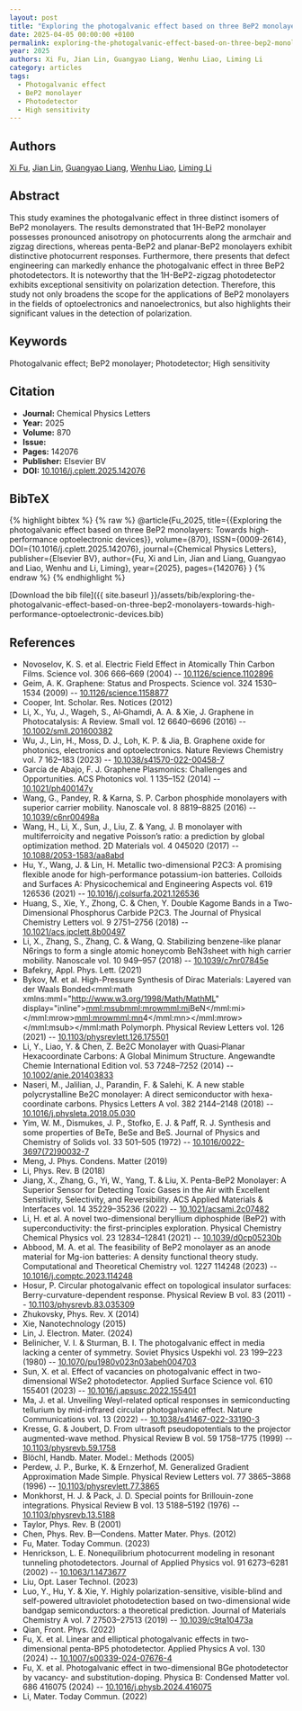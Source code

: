 ```yaml
---
layout: post
title: "Exploring the photogalvanic effect based on three BeP2 monolayers: Towards high-performance optoelectronic devices"
date: 2025-04-05 00:00:00 +0100
permalink: exploring-the-photogalvanic-effect-based-on-three-bep2-monolayers-towards-high-performance-optoelectronic-devices
year: 2025
authors: Xi Fu, Jian Lin, Guangyao Liang, Wenhu Liao, Liming Li
category: articles
tags:
  - Photogalvanic effect
  - BeP2 monolayer
  - Photodetector
  - High sensitivity
---
```

 
## Authors
[Xi Fu](authors/xi-fu), [Jian Lin](authors/jian-lin), [Guangyao Liang](authors/guangyao-liang), [Wenhu Liao](authors/wenhu-liao), [Liming Li](authors/liming-li)
 
## Abstract
This study examines the photogalvanic effect in three distinct isomers of BeP2 monolayers. The results demonstrated that 1H-BeP2 monolayer possesses pronounced anisotropy on photocurrents along the armchair and zigzag directions, whereas penta-BeP2 and planar-BeP2 monolayers exhibit distinctive photocurrent responses. Furthermore, there presents that defect engineering can markedly enhance the photogalvanic effect in three BeP2 photodetectors. It is noteworthy that the 1H-BeP2-zigzag photodetector exhibits exceptional sensitivity on polarization detection. Therefore, this study not only broadens the scope for the applications of BeP2 monolayers in the fields of optoelectronics and nanoelectronics, but also highlights their significant values in the detection of polarization.
 
## Keywords
Photogalvanic effect; BeP2 monolayer; Photodetector; High sensitivity
 
## Citation
- **Journal:** Chemical Physics Letters
- **Year:** 2025
- **Volume:** 870
- **Issue:** 
- **Pages:** 142076
- **Publisher:** Elsevier BV
- **DOI:** [10.1016/j.cplett.2025.142076](https://doi.org/10.1016/j.cplett.2025.142076)
 
## BibTeX
{% highlight bibtex %}
{% raw %}
@article{Fu_2025,
  title={{Exploring the photogalvanic effect based on three BeP2 monolayers: Towards high-performance optoelectronic devices}},
  volume={870},
  ISSN={0009-2614},
  DOI={10.1016/j.cplett.2025.142076},
  journal={Chemical Physics Letters},
  publisher={Elsevier BV},
  author={Fu, Xi and Lin, Jian and Liang, Guangyao and Liao, Wenhu and Li, Liming},
  year={2025},
  pages={142076}
}
{% endraw %}
{% endhighlight %}
 
[Download the bib file]({{ site.baseurl }}/assets/bib/exploring-the-photogalvanic-effect-based-on-three-bep2-monolayers-towards-high-performance-optoelectronic-devices.bib)
 
## References
- Novoselov, K. S. et al. Electric Field Effect in Atomically Thin Carbon Films. Science vol. 306 666–669 (2004) -- [10.1126/science.1102896](https://doi.org/10.1126/science.1102896)
- Geim, A. K. Graphene: Status and Prospects. Science vol. 324 1530–1534 (2009) -- [10.1126/science.1158877](https://doi.org/10.1126/science.1158877)
- Cooper, Int. Scholar. Res. Notices (2012)
- Li, X., Yu, J., Wageh, S., Al‐Ghamdi, A. A. & Xie, J. Graphene in Photocatalysis: A Review. Small vol. 12 6640–6696 (2016) -- [10.1002/smll.201600382](https://doi.org/10.1002/smll.201600382)
- Wu, J., Lin, H., Moss, D. J., Loh, K. P. & Jia, B. Graphene oxide for photonics, electronics and optoelectronics. Nature Reviews Chemistry vol. 7 162–183 (2023) -- [10.1038/s41570-022-00458-7](https://doi.org/10.1038/s41570-022-00458-7)
- García de Abajo, F. J. Graphene Plasmonics: Challenges and Opportunities. ACS Photonics vol. 1 135–152 (2014) -- [10.1021/ph400147y](https://doi.org/10.1021/ph400147y)
- Wang, G., Pandey, R. & Karna, S. P. Carbon phosphide monolayers with superior carrier mobility. Nanoscale vol. 8 8819–8825 (2016) -- [10.1039/c6nr00498a](https://doi.org/10.1039/c6nr00498a)
- Wang, H., Li, X., Sun, J., Liu, Z. & Yang, J. B                                        monolayer with multiferroicity and negative Poisson’s ratio: a prediction by global optimization method. 2D Materials vol. 4 045020 (2017) -- [10.1088/2053-1583/aa8abd](https://doi.org/10.1088/2053-1583/aa8abd)
- Hu, Y., Wang, J. & Lin, H. Metallic two-dimensional P2C3: A promising flexible anode for high-performance potassium-ion batteries. Colloids and Surfaces A: Physicochemical and Engineering Aspects vol. 619 126536 (2021) -- [10.1016/j.colsurfa.2021.126536](https://doi.org/10.1016/j.colsurfa.2021.126536)
- Huang, S., Xie, Y., Zhong, C. & Chen, Y. Double Kagome Bands in a Two-Dimensional Phosphorus Carbide P2C3. The Journal of Physical Chemistry Letters vol. 9 2751–2756 (2018) -- [10.1021/acs.jpclett.8b00497](https://doi.org/10.1021/acs.jpclett.8b00497)
- Li, X., Zhang, S., Zhang, C. & Wang, Q. Stabilizing benzene-like planar N6rings to form a single atomic honeycomb BeN3sheet with high carrier mobility. Nanoscale vol. 10 949–957 (2018) -- [10.1039/c7nr07845e](https://doi.org/10.1039/c7nr07845e)
- Bafekry, Appl. Phys. Lett. (2021)
- Bykov, M. et al. High-Pressure Synthesis of Dirac Materials: Layered van der Waals Bonded<mml:math xmlns:mml="http://www.w3.org/1998/Math/MathML" display="inline"><mml:msub><mml:mrow><mml:mi>BeN</mml:mi></mml:mrow><mml:mrow><mml:mn>4</mml:mn></mml:mrow></mml:msub></mml:math Polymorph. Physical Review Letters vol. 126 (2021) -- [10.1103/physrevlett.126.175501](https://doi.org/10.1103/physrevlett.126.175501)
- Li, Y., Liao, Y. & Chen, Z. Be2C Monolayer with Quasi‐Planar Hexacoordinate Carbons: A Global Minimum Structure. Angewandte Chemie International Edition vol. 53 7248–7252 (2014) -- [10.1002/anie.201403833](https://doi.org/10.1002/anie.201403833)
- Naseri, M., Jalilian, J., Parandin, F. & Salehi, K. A new stable polycrystalline Be2C monolayer: A direct semiconductor with hexa-coordinate carbons. Physics Letters A vol. 382 2144–2148 (2018) -- [10.1016/j.physleta.2018.05.030](https://doi.org/10.1016/j.physleta.2018.05.030)
- Yim, W. M., Dismukes, J. P., Stofko, E. J. & Paff, R. J. Synthesis and some properties of BeTe, BeSe and BeS. Journal of Physics and Chemistry of Solids vol. 33 501–505 (1972) -- [10.1016/0022-3697(72)90032-7](https://doi.org/10.1016/0022-3697(72)90032-7)
- Meng, J. Phys. Condens. Matter (2019)
- Li, Phys. Rev. B (2018)
- Jiang, X., Zhang, G., Yi, W., Yang, T. & Liu, X. Penta-BeP2 Monolayer: A Superior Sensor for Detecting Toxic Gases in the Air with Excellent Sensitivity, Selectivity, and Reversibility. ACS Applied Materials &amp; Interfaces vol. 14 35229–35236 (2022) -- [10.1021/acsami.2c07482](https://doi.org/10.1021/acsami.2c07482)
- Li, H. et al. A novel two-dimensional beryllium diphosphide (BeP2) with superconductivity: the first-principles exploration. Physical Chemistry Chemical Physics vol. 23 12834–12841 (2021) -- [10.1039/d0cp05230b](https://doi.org/10.1039/d0cp05230b)
- Abbood, M. A. et al. The feasibility of BeP2 monolayer as an anode material for Mg-ion batteries: A density functional theory study. Computational and Theoretical Chemistry vol. 1227 114248 (2023) -- [10.1016/j.comptc.2023.114248](https://doi.org/10.1016/j.comptc.2023.114248)
- Hosur, P. Circular photogalvanic effect on topological insulator surfaces: Berry-curvature-dependent response. Physical Review B vol. 83 (2011) -- [10.1103/physrevb.83.035309](https://doi.org/10.1103/physrevb.83.035309)
- Zhukovsky, Phys. Rev. X (2014)
- Xie, Nanotechnology (2015)
- Lin, J. Electron. Mater. (2024)
- Belinicher, V. I. & Sturman, B. I. The photogalvanic effect in media lacking a center of symmetry. Soviet Physics Uspekhi vol. 23 199–223 (1980) -- [10.1070/pu1980v023n03abeh004703](https://doi.org/10.1070/pu1980v023n03abeh004703)
- Sun, X. et al. Effect of vacancies on photogalvanic effect in two-dimensional WSe2 photodetector. Applied Surface Science vol. 610 155401 (2023) -- [10.1016/j.apsusc.2022.155401](https://doi.org/10.1016/j.apsusc.2022.155401)
- Ma, J. et al. Unveiling Weyl-related optical responses in semiconducting tellurium by mid-infrared circular photogalvanic effect. Nature Communications vol. 13 (2022) -- [10.1038/s41467-022-33190-3](https://doi.org/10.1038/s41467-022-33190-3)
- Kresse, G. & Joubert, D. From ultrasoft pseudopotentials to the projector augmented-wave method. Physical Review B vol. 59 1758–1775 (1999) -- [10.1103/physrevb.59.1758](https://doi.org/10.1103/physrevb.59.1758)
- Blöchl, Handb. Mater. Model.: Methods (2005)
- Perdew, J. P., Burke, K. & Ernzerhof, M. Generalized Gradient Approximation Made Simple. Physical Review Letters vol. 77 3865–3868 (1996) -- [10.1103/physrevlett.77.3865](https://doi.org/10.1103/physrevlett.77.3865)
- Monkhorst, H. J. & Pack, J. D. Special points for Brillouin-zone integrations. Physical Review B vol. 13 5188–5192 (1976) -- [10.1103/physrevb.13.5188](https://doi.org/10.1103/physrevb.13.5188)
- Taylor, Phys. Rev. B (2001)
- Chen, Phys. Rev. B—Condens. Matter Mater. Phys. (2012)
- Fu, Mater. Today Commun. (2023)
- Henrickson, L. E. Nonequilibrium photocurrent modeling in resonant tunneling photodetectors. Journal of Applied Physics vol. 91 6273–6281 (2002) -- [10.1063/1.1473677](https://doi.org/10.1063/1.1473677)
- Liu, Opt. Laser Technol. (2023)
- Luo, Y., Hu, Y. & Xie, Y. Highly polarization-sensitive, visible-blind and self-powered ultraviolet photodetection based on two-dimensional wide bandgap semiconductors: a theoretical prediction. Journal of Materials Chemistry A vol. 7 27503–27513 (2019) -- [10.1039/c9ta10473a](https://doi.org/10.1039/c9ta10473a)
- Qian, Front. Phys. (2022)
- Fu, X. et al. Linear and elliptical photogalvanic effects in two-dimensional penta-BP5 photodetector. Applied Physics A vol. 130 (2024) -- [10.1007/s00339-024-07676-4](https://doi.org/10.1007/s00339-024-07676-4)
- Fu, X. et al. Photogalvanic effect in two-dimensional BGe photodetector by vacancy- and substitution-doping. Physica B: Condensed Matter vol. 686 416075 (2024) -- [10.1016/j.physb.2024.416075](https://doi.org/10.1016/j.physb.2024.416075)
- Li, Mater. Today Commun. (2022)


